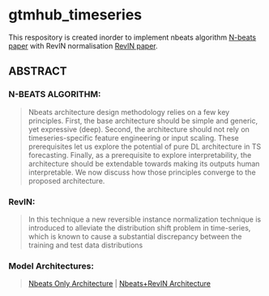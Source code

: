 # gtmhub_timeseries
This respository is created inorder to implement nbeats algorithm  [N-beats paper](https://arxiv.org/pdf/1905.10437.pdf) with RevIN normalisation [RevIN paper](https://openreview.net/pdf?id=cGDAkQo1C0p).

## ABSTRACT

### N-BEATS ALGORITHM:
> Nbeats architecture design methodology relies on a few key principles. First, the base architecture
should be simple and generic, yet expressive (deep). Second, the architecture should not rely on timeseries-specific feature engineering or input scaling. These prerequisites let us explore the potential
of pure DL architecture in TS forecasting. Finally, as a prerequisite to explore interpretability, the
architecture should be extendable towards making its outputs human interpretable. We now discuss
how those principles converge to the proposed architecture.

### RevIN:
> In this technique a new reversible instance normalization technique is introduced to alleviate the distribution shift problem in
time-series, which is known to cause a substantial discrepancy between the training and test data
distributions

### Model Architectures:
>[Nbeats Only Architecture](https://github.com/yes-its-shivam/gtmhub_timeseries/blob/main/nbeats.png) | [Nbeats+RevIN Architecture](https://github.com/yes-its-shivam/gtmhub_timeseries/blob/main/nbeats-revin.png)
